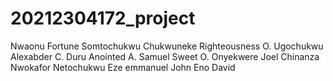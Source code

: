 # 20212304172_project
Nwaonu Fortune Somtochukwu
Chukwuneke Righteousness O.
Ugochukwu Alexabder C.
Duru Anointed A.
Samuel Sweet O.
Onyekwere Joel Chinanza
Nwokafor Netochukwu
Eze emmanuel
John Eno David
